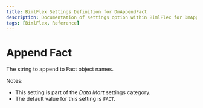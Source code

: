 ```yaml
---
title: BimlFlex Settings Definition for DmAppendFact
description: Documentation of settings option within BimlFlex for DmAppendFact
tags: [BimlFlex, Reference]
---
```


# Append Fact

The string to append to Fact object names.

Notes:

* This setting is part of the *Data Mart* settings category.
* The default value for this setting is `FACT`.
